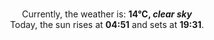<p  align="center"><br/>Currently, the weather is: <b> 14°C, <i>clear sky</i></b></br>Today, the sun rises at <b>04:51</b> and sets at <b>19:31</b>.</p>